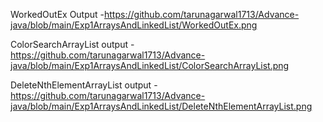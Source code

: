 WorkedOutEx Output -https://github.com/tarunagarwal1713/Advance-java/blob/main/Exp1ArraysAndLinkedList/WorkedOutEx.png

ColorSearchArrayList output -https://github.com/tarunagarwal1713/Advance-java/blob/main/Exp1ArraysAndLinkedList/ColorSearchArrayList.png

DeleteNthElementArrayList output - https://github.com/tarunagarwal1713/Advance-java/blob/main/Exp1ArraysAndLinkedList/DeleteNthElementArrayList.png
